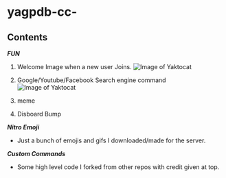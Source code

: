 # yagpdb-cc-
<h2/><b/>Contents </b></h2>

<b/><i/>FUN</i> </b>
1) Welcome Image when a new user Joins. 
![Image of Yaktocat](https://cdn.discordapp.com/attachments/755600572215722035/802900481197604884/unknown.png)



2) Google/Youtube/Facebook Search engine command
![Image of Yaktocat](https://i.imgur.com/VAOmk18.png)
4) meme
5) Disboard Bump </n>

<b/> <i/>Nitro Emoji</i></b>

 - Just a bunch of emojis and gifs I downloaded/made for the server.
 
<b/> <i/>Custom Commands</i> </b>
  
 - Some high level code I forked from other repos with credit given at top. 





